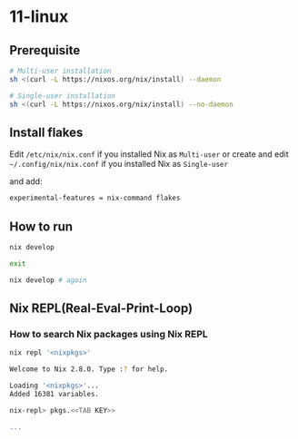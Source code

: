 # 11-linux

## Prerequisite

```bash
# Multi-user installation
sh <(curl -L https://nixos.org/nix/install) --daemon

# Single-user installation
sh <(curl -L https://nixos.org/nix/install) --no-daemon
```

## Install flakes

Edit `/etc/nix/nix.conf` if you installed Nix as `Multi-user` or
create and edit `~/.config/nix/nix.conf` if you installed Nix as `Single-user`

and add:

```bash
experimental-features = nix-command flakes
```

## How to run

```bash
nix develop

exit

nix develop # again
```
## Nix REPL(Real-Eval-Print-Loop)

### How to search Nix packages using Nix REPL

```bash
nix repl '<nixpkgs>'

Welcome to Nix 2.8.0. Type :? for help.

Loading '<nixpkgs>'...
Added 16381 variables.

nix-repl> pkgs.<<TAB KEY>>

...
```
